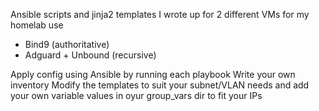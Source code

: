 Ansible scripts and jinja2 templates I wrote up for 2 different VMs for my homelab use
  - Bind9 (authoritative)
  - Adguard + Unbound (recursive)

Apply config using Ansible by running each playbook
Write your own inventory
Modify the templates to suit your subnet/VLAN needs and add your own variable values in oyur group_vars dir to fit your IPs
